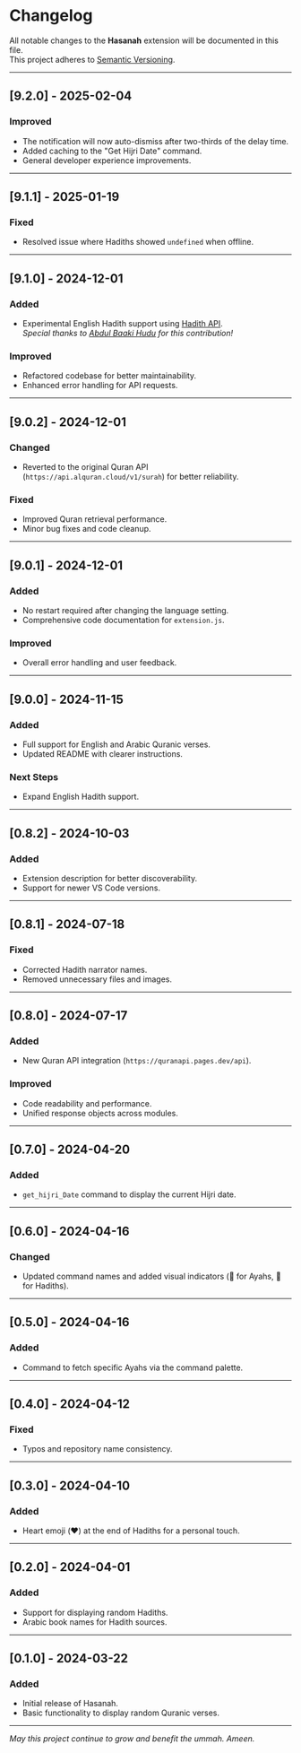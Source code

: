 # Changelog

All notable changes to the **Hasanah** extension will be documented in this file.  
This project adheres to [Semantic Versioning](https://semver.org/).

---


## [9.2.0] - 2025-02-04

### Improved
- The notification will now auto-dismiss after two-thirds of the delay time.
- Added caching to the "Get Hijri Date" command.
- General developer experience improvements.

---

## [9.1.1] - 2025-01-19

### Fixed
- Resolved issue where Hadiths showed `undefined` when offline.

---

## [9.1.0] - 2024-12-01

### Added
- Experimental English Hadith support using [Hadith API](https://www.hadithapi.com/docs/hadiths).  
  *Special thanks to [Abdul Baaki Hudu](https://github.com/baaki20) for this contribution!*

### Improved
- Refactored codebase for better maintainability.
- Enhanced error handling for API requests.

---

## [9.0.2] - 2024-12-01

### Changed
- Reverted to the original Quran API (`https://api.alquran.cloud/v1/surah`) for better reliability.

### Fixed
- Improved Quran retrieval performance.
- Minor bug fixes and code cleanup.

---

## [9.0.1] - 2024-12-01

### Added
- No restart required after changing the language setting.
- Comprehensive code documentation for `extension.js`.

### Improved
- Overall error handling and user feedback.

---

## [9.0.0] - 2024-11-15

### Added
- Full support for English and Arabic Quranic verses.
- Updated README with clearer instructions.

### Next Steps
- Expand English Hadith support.

---

## [0.8.2] - 2024-10-03

### Added
- Extension description for better discoverability.
- Support for newer VS Code versions.

---

## [0.8.1] - 2024-07-18

### Fixed
- Corrected Hadith narrator names.
- Removed unnecessary files and images.

---

## [0.8.0] - 2024-07-17

### Added
- New Quran API integration (`https://quranapi.pages.dev/api`).

### Improved
- Code readability and performance.
- Unified response objects across modules.

---

## [0.7.0] - 2024-04-20

### Added
- `get_hijri_Date` command to display the current Hijri date.

---

## [0.6.0] - 2024-04-16

### Changed
- Updated command names and added visual indicators (💙 for Ayahs, 💛 for Hadiths).

---

## [0.5.0] - 2024-04-16

### Added
- Command to fetch specific Ayahs via the command palette.

---

## [0.4.0] - 2024-04-12

### Fixed
- Typos and repository name consistency.

---

## [0.3.0] - 2024-04-10

### Added
- Heart emoji (❤️) at the end of Hadiths for a personal touch.

---

## [0.2.0] - 2024-04-01

### Added
- Support for displaying random Hadiths.
- Arabic book names for Hadith sources.

---

## [0.1.0] - 2024-03-22

### Added
- Initial release of Hasanah.
- Basic functionality to display random Quranic verses.

---

*May this project continue to grow and benefit the ummah. Ameen.*